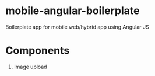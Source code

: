 mobile-angular-boilerplate
==========================

Boilerplate app for mobile web/hybrid app using Angular JS


Components
==========================
1. Image upload
